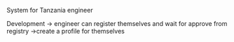 System for Tanzania engineer

Development
-> engineer can register themselves and wait for approve from registry
->create a profile for themselves
